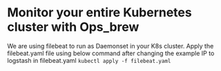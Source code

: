 # Monitor your entire Kubernetes cluster with Ops_brew

We are using filebeat to run as Daemonset in your K8s cluster. 
Apply the filebeat.yaml file using below command after changing the example IP to logstash in filebeat.yaml
`kubectl apply -f filebeat.yaml`

